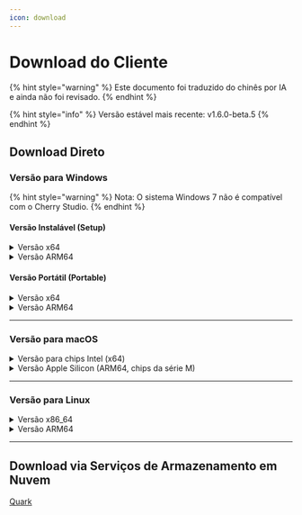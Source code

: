 ```yaml
---
icon: download
---
```

# Download do Cliente


{% hint style="warning" %}
Este documento foi traduzido do chinês por IA e ainda não foi revisado.
{% endhint %}




{% hint style="info" %}
Versão estável mais recente: v1.6.0-beta.5
{% endhint %}

## Download Direto

### Versão para Windows

{% hint style="warning" %}
Nota: O sistema Windows 7 não é compatível com o Cherry Studio.
{% endhint %}

#### Versão Instalável (Setup)

<details>

<summary>Versão x64</summary>

Linha principal:

【[Site oficial do Cherry Studio](https://cherry-ai.com/download)】 【[GitHub](https://github.com/CherryHQ/cherry-studio/releases/download/v1.6.0-beta.5/Cherry-Studio-1.6.0-beta.5-x64-setup.exe)】

Linhas alternativas:

【[Linha 1](https://download-cf.ocoolai.com/https://github.com/CherryHQ/cherry-studio/releases/download/v1.6.0-beta.5/Cherry-Studio-1.6.0-beta.5-x64-setup.exe)】 【[Linha 2](https://download.ocoolai.com/https://github.com/CherryHQ/cherry-studio/releases/download/v1.6.0-beta.5/Cherry-Studio-1.6.0-beta.5-x64-setup.exe)】 【[Linha 3](https://download.ocoolai.online/https://github.com/CherryHQ/cherry-studio/releases/download/v1.6.0-beta.5/Cherry-Studio-1.6.0-beta.5-x64-setup.exe)】

</details>

<details>

<summary>Versão ARM64</summary>

Linha principal:

【[Site oficial do Cherry Studio](https://cherry-ai.com/download)】 【[GitHub](https://github.com/CherryHQ/cherry-studio/releases/download/v1.6.0-beta.5/Cherry-Studio-1.6.0-beta.5-arm64-setup.exe)】

Linhas alternativas:

【[Linha 1](https://download-cf.ocoolai.com/https://github.com/CherryHQ/cherry-studio/releases/download/v1.6.0-beta.5/Cherry-Studio-1.6.0-beta.5-arm64-setup.exe)】 【[Linha 2](https://download.ocoolai.com/https://github.com/CherryHQ/cherry-studio/releases/download/v1.6.0-beta.5/Cherry-Studio-1.6.0-beta.5-arm64-setup.exe)】 【[Linha 3](https://download.ocoolai.online/https://github.com/CherryHQ/cherry-studio/releases/download/v1.6.0-beta.5/Cherry-Studio-1.6.0-beta.5-arm64-setup.exe)】

</details>

#### Versão Portátil (Portable)

<details>

<summary>Versão x64</summary>

Linha principal:

【[Site oficial do Cherry Studio](https://cherry-ai.com/download)】 【[GitHub](https://github.com/CherryHQ/cherry-studio/releases/download/v1.6.0-beta.5/Cherry-Studio-1.6.0-beta.5-x64-portable.exe)】

Linhas alternativas:

【[Linha 1](https://download-cf.ocoolai.com/https://github.com/CherryHQ/cherry-studio/releases/download/v1.6.0-beta.5/Cherry-Studio-1.6.0-beta.5-x64-portable.exe)】 【[Linha 2](https://download.ocoolai.com/https://github.com/CherryHQ/cherry-studio/releases/download/v1.6.0-beta.5/Cherry-Studio-1.6.0-beta.5-x64-portable.exe)】 【[Linha 3](https://download.ocoolai.online/https://github.com/CherryHQ/cherry-studio/releases/download/v1.6.0-beta.5/Cherry-Studio-1.6.0-beta.5-x64-portable.exe)】

</details>

<details>

<summary>Versão ARM64</summary>

Linha principal:

【[Site oficial do Cherry Studio](https://cherry-ai.com/download)】 【[GitHub](https://github.com/CherryHQ/cherry-studio/releases/download/v1.6.0-beta.5/Cherry-Studio-1.6.0-beta.5-arm64-portable.exe)】

Linhas alternativas:

【[Linha 1](https://download-cf.ocoolai.com/https://github.com/CherryHQ/cherry-studio/releases/download/v1.6.0-beta.5/Cherry-Studio-1.6.0-beta.5-arm64-portable.exe)】 【[Linha 2](https://download.ocoolai.com/https://github.com/CherryHQ/cherry-studio/releases/download/v1.6.0-beta.5/Cherry-Studio-1.6.0-beta.5-arm64-portable.exe)】 【[Linha 3](https://download.ocoolai.online/https://github.com/CherryHQ/cherry-studio/releases/download/v1.6.0-beta.5/Cherry-Studio-1.6.0-beta.5-arm64-portable.exe)】

</details>

***

### Versão para macOS

<details>

<summary>Versão para chips Intel (x64)</summary>

Linha principal:

【[Site oficial do Cherry Studio](https://cherry-ai.com/download)】 【[GitHub](https://github.com/CherryHQ/cherry-studio/releases/download/v1.6.0-beta.5/Cherry-Studio-1.6.0-beta.5-x64.dmg)】

Linhas alternativas:

【[Linha 1](https://download-cf.ocoolai.com/https://github.com/CherryHQ/cherry-studio/releases/download/v1.6.0-beta.5/Cherry-Studio-1.6.0-beta.5.dmg)】 【[Linha 2](https://download.ocoolai.com/https://github.com/CherryHQ/cherry-studio/releases/download/v1.6.0-beta.5/Cherry-Studio-1.6.0-beta.5-x64.dmg)】 【[Linha 3](https://download.ocoolai.online/https://github.com/CherryHQ/cherry-studio/releases/download/v1.6.0-beta.5/Cherry-Studio-1.6.0-beta.5-x64.dmg)】

</details>

<details>

<summary>Versão Apple Silicon (ARM64, chips da série M)</summary>

Linha principal:

【[Site oficial do Cherry Studio](https://cherry-ai.com/download)】 【[GitHub](https://github.com/CherryHQ/cherry-studio/releases/download/v1.6.0-beta.5/Cherry-Studio-1.6.0-beta.5-arm64.dmg)】

Linhas alternativas:

【[Linha 1](https://download-cf.ocoolai.com/https://github.com/CherryHQ/cherry-studio/releases/download/v1.6.0-beta.5/Cherry-Studio-1.6.0-beta.5-arm64.dmg)】 【[Linha 2](https://download.ocoolai.com/https://github.com/CherryHQ/cherry-studio/releases/download/v1.6.0-beta.5/Cherry-Studio-1.6.0-beta.5-arm64.dmg)】 【[Linha 3](https://download.ocoolai.online/https://github.com/CherryHQ/cherry-studio/releases/download/v1.6.0-beta.5/Cherry-Studio-1.6.0-beta.5-arm64.dmg)】

</details>

***

### Versão para Linux

<details>

<summary>Versão x86_64</summary>

Linha principal:

【[Site oficial do Cherry Studio](https://cherry-ai.com/download)】 【[GitHub](https://github.com/CherryHQ/cherry-studio/releases/download/v1.6.0-beta.5/Cherry-Studio-1.6.0-beta.5-x86_64.AppImage)】

Linhas alternativas:

【[Linha 1](https://download-cf.ocoolai.com/https://github.com/CherryHQ/cherry-studio/releases/download/v1.6.0-beta.5/Cherry-Studio-1.6.0-beta.5-x86_64.AppImage)】 【[Linha 2](https://download.ocoolai.com/https://github.com/CherryHQ/cherry-studio/releases/download/v1.6.0-beta.5/Cherry-Studio-1.6.0-beta.5-x86_64.AppImage)】 【[Linha 3](https://download.ocoolai.online/https://github.com/CherryHQ/cherry-studio/releases/download/v1.6.0-beta.5/Cherry-Studio-1.6.0-beta.5-x86_64.AppImage)】

</details>

<details>

<summary>Versão ARM64</summary>

Linha principal:

【[Site oficial do Cherry Studio](https://cherry-ai.com/download)】 【[GitHub](https://github.com/CherryHQ/cherry-studio/releases/download/v1.6.0-beta.5/Cherry-Studio-1.6.0-beta.5-arm64.AppImage)】

Linhas alternativas:

【[Linha 1](https://download-cf.ocoolai.com/https://github.com/CherryHQ/cherry-studio/releases/download/v1.6.0-beta.5/Cherry-Studio-1.6.0-beta.5-arm64.AppImage)】 【[Linha 2](https://download.ocoolai.com/https://github.com/CherryHQ/cherry-studio/releases/download/v1.6.0-beta.5/Cherry-Studio-1.6.0-beta.5-arm64.AppImage)】 【[Linha 3](https://download.ocoolai.online/https://github.com/CherryHQ/cherry-studio/releases/download/v1.6.0-beta.5/Cherry-Studio-1.6.0-beta.5-arm64-AppImage)】

</details>

***

## Download via Serviços de Armazenamento em Nuvem

[Quark](https://pan.quark.cn/s/4044324d0ecd#/list/share)